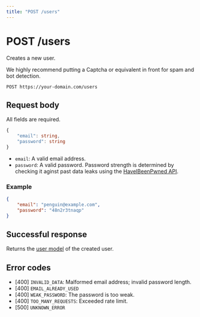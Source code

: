 ```yaml
---
title: "POST /users"
---
```


# POST /users

Creates a new user.

We highly recommend putting a Captcha or equivalent in front for spam and bot detection.

```
POST https://your-domain.com/users
```

## Request body

All fields are required.

```ts
{
    "email": string,
    "password": string
}
```

- `email`: A valid email address.
- `password`: A valid password. Password strength is determined by checking it aginst past data leaks using the [HaveIBeenPwned API](https://haveibeenpwned.com/API/v3#PwnedPasswords).

### Example

```json
{
    "email": "penguin@example.com",
    "password": "48n2r3tnaqp"
}
```

## Successful response

Returns the [user model](/api-reference/rest/models/user) of the created user.

## Error codes

- [400] `INVALID_DATA`: Malformed email address; invalid password length.
- [400] `EMAIL_ALREADY_USED`
- [400] `WEAK_PASSWORD`: The password is too weak.
- [400] `TOO_MANY_REQUESTS`: Exceeded rate limit.
- [500] `UNKNOWN_ERROR`

